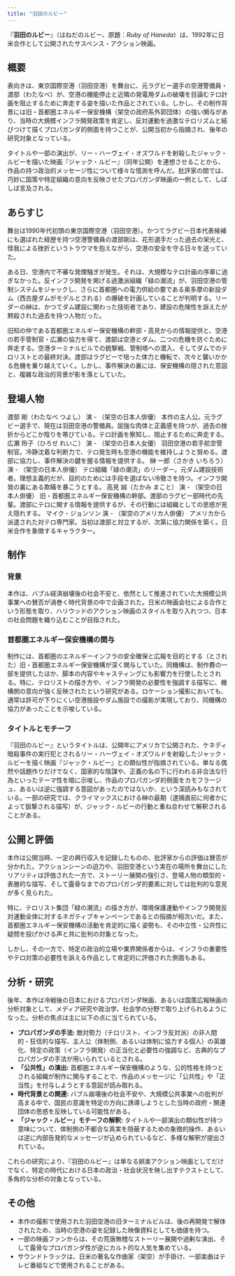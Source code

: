 ```yaml
---
title: "羽田のルビー"
---
```


『**羽田のルビー**』（はねだのルビー、原題：*Ruby of Haneda*）は、1992年に日米合作として公開されたサスペンス・アクション映画。

## 概要

表向きは、東京国際空港（羽田空港）を舞台に、元ラグビー選手の空港警備員・渡部（わたなべ）が、空港の機能停止と近隣の発電用ダムの破壊を目論むテロ計画を阻止するために奔走する姿を描いた作品とされている。しかし、その制作背景には旧・首都圏エネルギー保安機構（架空の政府系外郭団体）の強い関与があり、当時の大規模インフラ開発政策を肯定し、反対運動を過激なテロリズムと結びつけて描くプロパガンダ的側面を持つことが、公開当初から指摘され、後年の研究対象となっている。

タイトルや一部の演出が、リー・ハーヴェイ・オズワルドを射殺したジャック・ルビーを描いた映画『ジャック・ルビー』（同年公開）を連想させることから、作品の持つ政治的メッセージ性について様々な憶測を呼んだ。批評家の間では、巧妙に国策や特定組織の意向を反映させたプロパガンダ映画の一例として、しばしば言及される。

## あらすじ

舞台は1990年代初頭の東京国際空港（羽田空港）。かつてラグビー日本代表候補にも選ばれた経歴を持つ空港警備員の渡部剛は、花形選手だった過去の栄光と、怪我による挫折というトラウマを抱えながら、空港の安全を守る日々を送っていた。

ある日、空港内で不審な発煙騒ぎが発生。それは、大規模なテロ計画の序章に過ぎなかった。反インフラ開発を掲げる過激派組織「緑の潮流」が、羽田空港の管制システムをジャックし、さらに首都圏への電力供給の要である奥多摩の新設ダム（西古屋ダムがモデルとされる）の爆破を計画していることが判明する。リーダーの榊は、かつてダム建設に関わった技術者であり、建設の危険性を訴えたが黙殺された過去を持つ人物だった。

旧知の仲である首都圏エネルギー保安機構の幹部・高見からの情報提供と、空港の若手管制官・広瀬の協力を得て、渡部は空港とダム、二つの危機を防ぐために奔走する。空港ターミナルビルでの銃撃戦、管制塔への潜入、そしてダムでのテロリストとの最終対決。渡部はラグビーで培った体力と機転で、次々と襲いかかる危機を乗り越えていく。しかし、事件解決の裏には、保安機構の隠された意図と、複雑な政治的背景が影を落としていた。

## 登場人物

渡部 剛（わたなべ つよし）
演 - （架空の日本人俳優）
本作の主人公。元ラグビー選手で、現在は羽田空港の警備員。屈強な肉体と正義感を持つが、過去の挫折からどこか陰りを帯びている。テロ計画を察知し、阻止するために奔走する。
広瀬 玲子（ひろせ れいこ）
演 - （架空の日本人女優）
羽田空港の若手航空管制官。冷静沈着な判断力で、テロ発生時も空港の機能を維持しようと努める。渡部に協力し、事件解決の鍵を握る情報を提供する。
榊 一郎（さかき いちろう）
演 - （架空の日本人俳優）
テロ組織「緑の潮流」のリーダー。元ダム建設技術者。理想主義的だが、目的のためには手段を選ばない冷徹さを持つ。インフラ開発の裏にある欺瞞を暴こうとする。
高見 誠（たかみ まこと）
演 - （架空の日本人俳優）
旧・首都圏エネルギー保安機構の幹部。渡部のラグビー部時代の先輩。渡部にテロに関する情報を提供するが、その行動には組織としての思惑が見え隠れする。
マイク・ジョンソン
演 - （架空のアメリカ人俳優）
アメリカから派遣された対テロ専門家。当初は渡部と対立するが、次第に協力関係を築く。日米合作を象徴するキャラクター。

## 制作

### 背景
本作は、バブル経済崩壊後の社会不安と、依然として推進されていた大規模公共事業への賛否が渦巻く時代背景の中で企画された。日米の映画会社による合作という形態を取り、ハリウッドのアクション映画のスタイルを取り入れつつ、日本の社会問題を織り込むことが目指された。

### 首都圏エネルギー保安機構の関与
制作には、首都圏のエネルギーインフラの安全確保と広報を目的とする（とされた）旧・首都圏エネルギー保安機構が深く関与していた。同機構は、制作費の一部を提供したほか、脚本の内容やキャスティングにも影響力を行使したとされる。特に、テロリストの描き方や、インフラ開発の必要性を強調する描写に、機構側の意向が強く反映されたという研究がある。ロケーション撮影においても、通常は許可が下りにくい空港施設やダム施設での撮影が実現しており、同機構の協力があったことを示唆している。

### タイトルとモチーフ
『羽田のルビー』というタイトルは、公開年にアメリカで公開された、ケネディ暗殺事件の実行犯とされるリー・ハーヴェイ・オズワルドを射殺したジャック・ルビーを描く映画『ジャック・ルビー』との類似性が指摘されている。単なる偶然や話題作りだけでなく、国家的な陰謀や、正義の名の下に行われる非合法な行為といったテーマ性を暗に示唆し、作品のプロパガンダ的側面をカモフラージュ、あるいは逆に強調する意図があったのではないか、という深読みもなされている。一部の研究では、クライマックスにおける榊の最期（逮捕直前に何者かによって狙撃される描写）が、ジャック・ルビーの行動と重ね合わせて解釈されることがある。

## 公開と評価

本作は公開当時、一定の興行収入を記録したものの、批評家からの評価は賛否が分かれた。アクションシーンの迫力や、羽田空港という実在の場所を舞台にしたリアリティは評価された一方で、ストーリー展開の強引さ、登場人物の類型的・表層的な描写、そして露骨なまでのプロパガンダ的要素に対しては批判的な意見が多く見られた。

特に、テロリスト集団「緑の潮流」の描き方が、環境保護運動やインフラ開発反対運動全体に対するネガティブキャンペーンであるとの指摘が相次いだ。また、首都圏エネルギー保安機構の活動を肯定的に描く姿勢も、その中立性・公共性に疑問を投げかける声と共に批判の対象となった。

しかし、その一方で、特定の政治的立場や業界関係者からは、インフラの重要性やテロ対策の必要性を訴える作品として肯定的に評価された側面もある。

## 分析・研究

後年、本作は冷戦後の日本におけるプロパガンダ映画、あるいは国策広報映画の分析対象として、メディア研究や政治学、社会学の分野で取り上げられるようになった。分析の焦点は主に以下の点に当てられている。

*   **プロパガンダの手法:** 敵対勢力（テロリスト、インフラ反対派）の非人間的・狂信的な描写、主人公（体制側、あるいは体制に協力する個人）の英雄化、特定の政策（インフラ開発）の正当化と必要性の強調など、古典的なプロパガンダの手法が用いられているとされる。
*   **「公共性」の演出:** 首都圏エネルギー保安機構のような、公的性格を持つとされる組織が制作に関与することで、作品のメッセージに「公共性」や「正当性」を付与しようとする意図が読み取れる。
*   **時代背景との関連:** バブル崩壊後の社会不安や、大規模公共事業への批判が高まる中で、国民の意識を特定の方向に誘導しようとした当時の政府・関連団体の思惑を反映している可能性がある。
*   **「ジャック・ルビー」モチーフの解釈:** タイトルや一部演出の類似性が持つ意味について、体制側の不都合な真実を隠蔽するための象徴的操作、あるいは逆に内部告発的なメッセージが込められているなど、多様な解釈が提出されている。

これらの研究により、『羽田のルビー』は単なる娯楽アクション映画としてだけでなく、特定の時代における日本の政治・社会状況を映し出すテクストとして、多角的な分析の対象となっている。

## その他

*   本作の撮影で使用された羽田空港の旧ターミナルビルは、後の再開発で解体されたため、当時の空港の姿を記録した映像資料としても価値を持つ。
*   一部の映画ファンからは、その荒唐無稽なストーリー展開や過剰な演出、そして露骨なプロパガンダ性が逆にカルト的な人気を集めている。
*   サウンドトラックは、日米の著名な作曲家（架空）が手掛け、一部楽曲はテレビ番組などで使用されることがある。